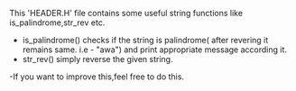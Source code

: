 This 'HEADER.H' file contains some useful string functions like is_palindrome,str_rev etc.
* is_palindrome() checks if the string is palindrome( after revering it remains same. i.e - "awa")
and print appropriate message according it.
* str_rev() simply reverse the given string.

-If you want to improve this,feel free to do this.
